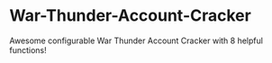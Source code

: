 # War-Thunder-Account-Cracker
Awesome configurable War Thunder Account Cracker with 8 helpful functions!
